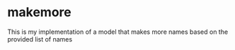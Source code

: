 # makemore
This is my implementation of a model that makes more names based on the provided list of names
